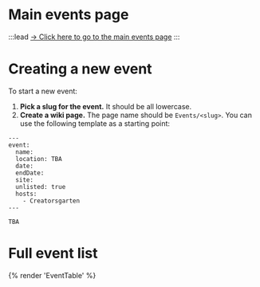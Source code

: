 # Main events page

:::lead
[&rarr; Click here to go to the main events page](/events/)
:::

# Creating a new event

To start a new event:

1. **Pick a slug for the event.** It should be all lowercase.
2. **Create a wiki page.** The page name should be `Events/<slug>`. You can use the following template as a starting point:

```
---
event:
  name:
  location: TBA
  date:
  endDate:
  site:
  unlisted: true
  hosts:
    - Creatorsgarten
---

TBA
```

# Full event list

{% render 'EventTable' %}